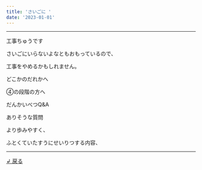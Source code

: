 ```yaml
---
title: 'さいごに '
date: '2023-01-01'
---
```

***
工事ちゅうです

さいごにいらないよなともおもっているので、

工事をやめるかもしれません。

どこかのだれかへ

④の段階の方へ

だんかいべつQ&A

ありそうな質問

より歩みやすく、

ふとくていたすうにせいりつする内容、
***
[ ↲ 戻る ](https://01234567890.thebase.in/about)
